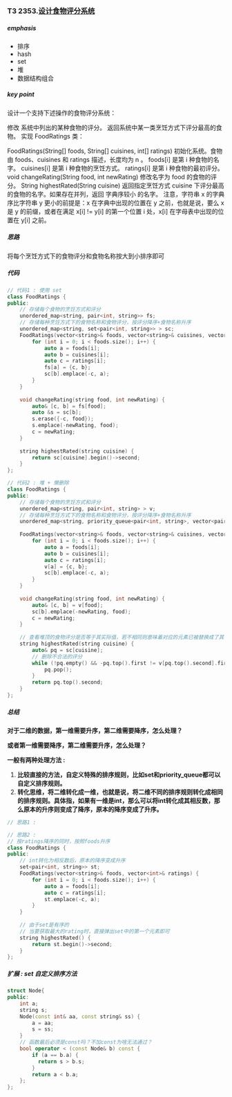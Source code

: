 ### T3 2353.[设计食物评分系统](https://leetcode.cn/problems/design-a-food-rating-system/)

##### emphasis

* 排序
* hash
* set
* 堆
* 数据结构组合

##### key point

设计一个支持下述操作的食物评分系统：

修改 系统中列出的某种食物的评分。
返回系统中某一类烹饪方式下评分最高的食物。
实现 FoodRatings 类：

FoodRatings(String[] foods, String[] cuisines, int[] ratings) 初始化系统。食物由 foods、cuisines 和 ratings 描述，长度均为 n 。
foods[i] 是第 i 种食物的名字。
cuisines[i] 是第 i 种食物的烹饪方式。
ratings[i] 是第 i 种食物的最初评分。
void changeRating(String food, int newRating) 修改名字为 food 的食物的评分。
String highestRated(String cuisine) 返回指定烹饪方式 cuisine 下评分最高的食物的名字。如果存在并列，返回 字典序较小 的名字。
注意，字符串 x 的字典序比字符串 y 更小的前提是：x 在字典中出现的位置在 y 之前，也就是说，要么 x 是 y 的前缀，或者在满足 x[i] != y[i] 的第一个位置 i 处，x[i] 在字母表中出现的位置在 y[i] 之前。

##### 思路

将每个烹饪方式下的食物评分和食物名称按大到小排序即可

##### 代码

```cpp
// 代码1 : 使用 set
class FoodRatings {
public:
    // 存储每个食物的烹饪方式和评分
    unordered_map<string, pair<int, string>> fs;
    // 存储每种烹饪方式下的食物名称和食物评分，按评分降序+食物名称升序
    unordered_map<string, set<pair<int, string>> > sc;
    FoodRatings(vector<string>& foods, vector<string>& cuisines, vector<int>& ratings) {
        for (int i = 0; i < foods.size(); i++) {
            auto a = foods[i];
            auto b = cuisines[i];
            auto c = ratings[i];
            fs[a] = {c, b};
            sc[b].emplace(-c, a);
        }
    }
    
    void changeRating(string food, int newRating) {
        auto& [c, b] = fs[food];
        auto &s = sc[b];
        s.erase({-c, food});
        s.emplace(-newRating, food);
        c = newRating;
    }
    
    string highestRated(string cuisine) {
        return sc[cuisine].begin()->second;
    }
};

// 代码2 : 堆 + 懒删除
class FoodRatings {
public:    
    // 存储每个食物的烹饪方式和评分
    unordered_map<string, pair<int, string> > v;
    // 存储每种烹饪方式下的食物名称和食物评分，按评分降序+食物名称升序
    unordered_map<string, priority_queue<pair<int, string>, vector<pair<int, string>>, greater<> > > sc;
    
    FoodRatings(vector<string>& foods, vector<string>& cuisines, vector<int>& ratings) {
        for (int i = 0; i < foods.size(); i++) {
            auto a = foods[i];
            auto b = cuisines[i];
            auto c = ratings[i];
            v[a] = {c, b};
            sc[b].emplace(-c, a);
        }
    }
    
    void changeRating(string food, int newRating) {
        auto& [c, b] = v[food];
        sc[b].emplace(-newRating, food);
        c = newRating;
    }
    
    // 查看堆顶的食物评分是否等于其实际值，若不相同则意味着对应的元素已被替换成了其他值，堆顶存的是个垃圾数据，直接弹出堆顶；否则堆顶就是答案
    string highestRated(string cuisine) {
        auto& pq = sc[cuisine];
        // 删除不合法的评分
        while (!pq.empty() && -pq.top().first != v[pq.top().second].first) {
            pq.pop();
        }
        return pq.top().second;
    }
};
```

##### 总结

**对于二维的数据，第一维需要升序，第二维需要降序，怎么处理？**

**或者第一维需要降序，第二维需要升序，怎么处理？**

**一般有两种处理方法 :** 

1. **比较直接的方法，自定义特殊的排序规则，比如set和priority_queue都可以自定义排序规则。**
2. **转化思维，将二维转化成一维，也就是说，将二维不同的排序规则转化成相同的排序规则。具体指，如果有一维是int，那么可以将int转化成其相反数，那么原本的升序则变成了降序，原本的降序变成了升序。**

```cpp
// 思路1 : 

// 思路2 : 
// 按ratings降序的同时，按照foods升序
class FoodRatings {
public:
    // int转化为相反数后，原本的降序变成升序
    set<pair<int, string>> st;
    FoodRatings(vector<string>& foods, vector<int>& ratings) {
        for (int i = 0; i < foods.size(); i++) {
            auto a = foods[i];
            auto c = ratings[i];
            st.emplace(-c, a);
        }
    }
    
    // 由于set是有序的
    // 当要获取最大的rating时，直接弹出set中的第一个元素即可
    string highestRated() {
        return st.begin()->second;
    }
};
```



##### 扩展 : set 自定义排序方法

```cpp
struct Node{
public:
    int a;
    string s;
    Node(const int& aa, const string& ss) {
        a = aa;
        s = ss;
    }
    // 函数最后必须是const吗？不加const为啥无法通过？
    bool operator < (const Node& b) const {
        if (a == b.a) {
          return s > b.s;
        }
        return a < b.a;
    };
};
```

